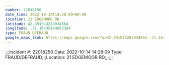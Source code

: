 ```yaml
---
number: 22018250
date_time: 2022-10-14T14:28:09+00:00
location: 21 EDGEMOOR RD
latitude: 42.391543287034864
longitude: -71.16435184663364
type: FRAUD DEFRAUD
google_maps_link: https://maps.google.com/?q=42.391543287034864,-71.16435184663364
---
```


;;;Incident #: 22018250   Date: 2022-10-14 14:28:09   Type: FRAUD/DEFRAUD;;;Location: 21 EDGEMOOR RD;;;;;;
